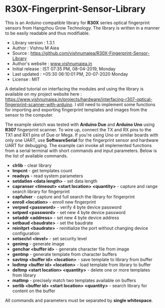# R30X-Fingerprint-Sensor-Library
This is an Arduino compatible library for **R30X** series optical fingerprint sensors from Hangzhou Grow Technology. The library is written in a manner to be easily readable and thus modifiable.

- Library version : 1.3.1
- Author : Vishnu M Aiea
- Source : https://github.com/vishnumaiea/R30X-Fingerprint-Sensor-Library
- Author's website : www.vishnumaiea.in
- Initial release : IST 07:35 PM, 08-04-2019, Monday
- Last updated : +05:30 06:10:01 PM, 20-07-2020 Monday
- License : MIT

A detailed tutorial on interfacing the modules and using the library is available on my project website here : https://www.vishnumaiea.in/projects/hardware/interfacing-r307-optical-fingerprint-scanner-with-arduino. I still need to implement some functions for importing and exporting fingerprint templates and images from the sensor to the computer.

The example sketch was tested with **Arduino Due** and **Arduino Uno** using **R307** fingerprint scanner. To wire up, connect the TX and RX pins to the TX1 and RX1 pins of Due or Mega. If you're using Uno or similar boards with only one UART, use **SoftwareSerial** for the fingerprint sensor and hardware UART for debugging. The example can invoke all implemented functions from a serial terminal with short commands and input parameters. Below is the list of available commands.

- **clrlib** - clear library
- **tmpcnt** - get templates count
- **readsys** - read system parameters
- **setdatlen \<data length\>** - set data length
- **capranser \<timeout\> \<start location\> \<quantity\>** - capture and range search library for fingerprint
- **capfulser** - capture and full search the library for fingerprint
- **enroll \<location\>** - enroll new fingerprint
- **verpwd \<password\>** - verify 4 byte device password
- **setpwd \<password\>** - set new 4 byte device password
- **setaddr \<address\>** - set new 4 byte device address
- **setbaud \<baudrate\>** - set the baudrate
- **reinitprt \<baudrate\>** - reinitialize the port without changing device configuration
- **setseclvl \<level\>** - set security level
- **genimg** - generate image
- **genchar \<buffer id\>** - generate character file from image
- **gentmp** - generate template from character buffers
- **savtmp \<buffer id\> \<location\>** - save template to library from buffer
- **lodtmp \<buffer id\> \<location\>** - load template from library to buffer
- **deltmp \<start location\> \<quantity\>** - delete one or more templates from library
- **mattmp** - precisely match two templates available on buffers
- **serlib \<buffer id\> \<start location\> \<quantity\>** - search library for content on the buffer

All commands and parameters must be separated by **single whitespace**.
